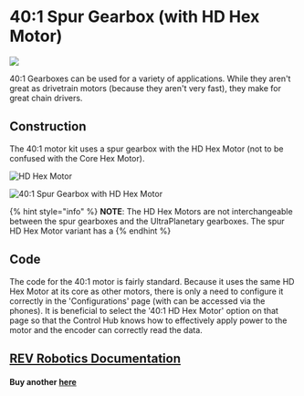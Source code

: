 # 40:1 Spur Gearbox (with HD Hex Motor)

![](../../.gitbook/assets/Lone\_HDHex-New\_Sticker-noflag\_\_60490.png)

40:1 Gearboxes can be used for a variety of applications. While they aren't great as drivetrain motors (because they aren't very fast), they make for great chain drivers.&#x20;

## Construction

The 40:1 motor kit uses a spur gearbox with the HD Hex Motor (not to be confused with the Core Hex Motor).&#x20;

![HD Hex Motor](../../.gitbook/assets/Mini%20Chart%20HD%20Hex-2.png)

![40:1 Spur Gearbox with HD Hex Motor](../../.gitbook/assets/HD%20Hex%20Motor%20Spur%20Documentation%20Graphic%20Motor%20Pinout%20GitBook%20Sized-01-2.png)

{% hint style="info" %}
**NOTE**: The HD Hex Motors are not interchangeable between the spur gearboxes and the UltraPlanetary gearboxes. The spur HD Hex Motor variant has a
{% endhint %}

## Code

The code for the 40:1 motor is fairly standard. Because it uses the same HD Hex Motor at its core as other motors, there is only a need to configure it correctly in the 'Configurations' page (with can be accessed via the phones). It is beneficial to select the '40:1 HD Hex Motor' option on that page so that the Control Hub knows how to effectively apply power to the motor and the encoder can correctly read the data.&#x20;

## [REV Robotics Documentation](https://docs.revrobotics.com/duo-build/actuators/motors/hd-hex-motor#spur-gearboxes)

#### Buy another [here](https://www.revrobotics.com/rev-41-1301/)
